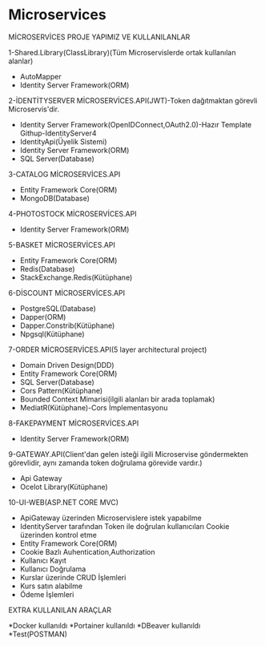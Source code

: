 # Microservices
MİCROSERVİCES PROJE YAPIMIZ VE KULLANILANLAR

1-Shared.Library(ClassLibrary)(Tüm Microservislerde ortak kullanılan alanlar)
* AutoMapper
* Identity Server Framework(ORM)

2-İDENTİTYSERVER MİCROSERVİCES.API(JWT)-Token dağıtmaktan görevli Microservis'dir.
* Identity Server Framework(OpenIDConnect,OAuth2.0)-Hazır Template Githup-IdentityServer4
* IdentityApi(Üyelik Sistemi)
* Identity Server Framework(ORM)
* SQL Server(Database)

3-CATALOG MİCROSERVİCES.API
* Entity Framework Core(ORM)
* MongoDB(Database)

4-PHOTOSTOCK MİCROSERVİCES.API
* Identity Server Framework(ORM)

5-BASKET MİCROSERVİCES.API
* Entity Framework Core(ORM)
* Redis(Database)
* StackExchange.Redis(Kütüphane)

6-DİSCOUNT MİCROSERVİCES.API
* PostgreSQL(Database)
* Dapper(ORM)
* Dapper.Constrib(Kütüphane)
* Npgsql(Kütüphane)

7-ORDER MİCROSERVİCES.API(5 layer architectural project)
* Domain Driven Design(DDD)
* Entity Framework Core(ORM)
* SQL Server(Database)
* Cors Pattern(Kütüphane)
* Bounded Context Mimarisi(ilgili alanları bir arada toplamak)
* MediatR(Kütüphane)-Cors İmplementasyonu

8-FAKEPAYMENT MİCROSERVİCES.API
* Identity Server Framework(ORM)

9-GATEWAY.API(Client'dan gelen isteği ilgili Microservise göndermekten görevlidir,
aynı zamanda token doğrulama görevide vardır.)
* Api Gateway
* Ocelot Library(Kütüphane) 


10-UI-WEB(ASP.NET CORE MVC)
* ApiGateway üzerinden Microservislere istek yapabilme
* IdentityServer tarafından Token ile doğrulan kullanıcıları Cookie üzerinden kontrol etme
* Entity Framework Core(ORM)
* Cookie Bazlı Auhentication,Authorization
* Kullanıcı Kayıt
* Kullanıcı Doğrulama
* Kurslar üzerinde CRUD İşlemleri
* Kurs satın alabilme
* Ödeme İşlemleri


EXTRA KULLANILAN ARAÇLAR

*Docker kullanıldı
*Portainer kullanıldı
*DBeaver kullanıldı
*Test(POSTMAN)

